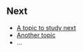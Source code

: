## Next

 * [A topic to study next](topics/_topic/_unit/index.md)
 * [Another topic](topics/_topic/_unit/index.md)
 * ...
